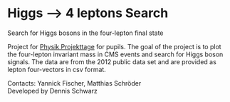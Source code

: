 # Higgs --> 4 leptons Search
Search for Higgs bosons in the four-lepton final state

Project for [Physik Projekttage](https://www.ppt.uni-hamburg.de/) for pupils. The goal of the project is to plot the four-lepton invariant mass in CMS events and search for Higgs boson signals. The data are from the 2012 public data set and are provided as lepton four-vectors in csv format.

Contacts: Yannick Fischer, Matthias Schröder  
Developed by Dennis Schwarz
